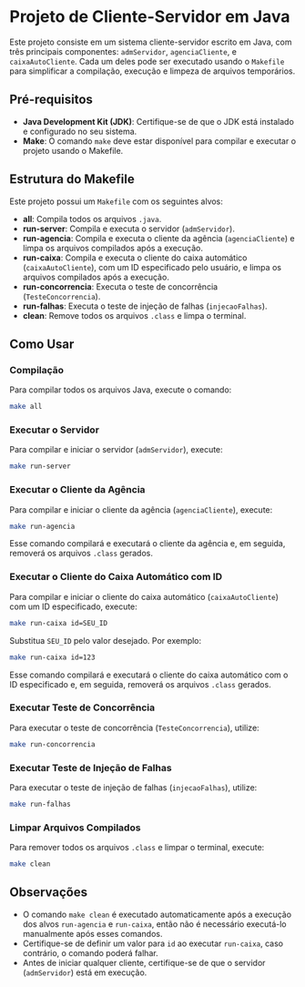 
# Projeto de Cliente-Servidor em Java

Este projeto consiste em um sistema cliente-servidor escrito em Java, com três principais componentes: `admServidor`, `agenciaCliente`, e `caixaAutoCliente`. Cada um deles pode ser executado usando o `Makefile` para simplificar a compilação, execução e limpeza de arquivos temporários.

## Pré-requisitos

- **Java Development Kit (JDK)**: Certifique-se de que o JDK está instalado e configurado no seu sistema.
- **Make**: O comando `make` deve estar disponível para compilar e executar o projeto usando o Makefile.

## Estrutura do Makefile

Este projeto possui um `Makefile` com os seguintes alvos:

- **all**: Compila todos os arquivos `.java`.
- **run-server**: Compila e executa o servidor (`admServidor`).
- **run-agencia**: Compila e executa o cliente da agência (`agenciaCliente`) e limpa os arquivos compilados após a execução.
- **run-caixa**: Compila e executa o cliente do caixa automático (`caixaAutoCliente`), com um ID especificado pelo usuário, e limpa os arquivos compilados após a execução.
- **run-concorrencia**: Executa o teste de concorrência (`TesteConcorrencia`).
- **run-falhas**: Executa o teste de injeção de falhas (`injecaoFalhas`).
- **clean**: Remove todos os arquivos `.class` e limpa o terminal.

## Como Usar

### Compilação

Para compilar todos os arquivos Java, execute o comando:

```bash
make all
```

### Executar o Servidor

Para compilar e iniciar o servidor (`admServidor`), execute:

```bash
make run-server
```

### Executar o Cliente da Agência

Para compilar e iniciar o cliente da agência (`agenciaCliente`), execute:

```bash
make run-agencia
```

Esse comando compilará e executará o cliente da agência e, em seguida, removerá os arquivos `.class` gerados.

### Executar o Cliente do Caixa Automático com ID

Para compilar e iniciar o cliente do caixa automático (`caixaAutoCliente`) com um ID especificado, execute:

```bash
make run-caixa id=SEU_ID
```

Substitua `SEU_ID` pelo valor desejado. Por exemplo:

```bash
make run-caixa id=123
```

Esse comando compilará e executará o cliente do caixa automático com o ID especificado e, em seguida, removerá os arquivos `.class` gerados.

### Executar Teste de Concorrência

Para executar o teste de concorrência (`TesteConcorrencia`), utilize:

```bash
make run-concorrencia
```

### Executar Teste de Injeção de Falhas

Para executar o teste de injeção de falhas (`injecaoFalhas`), utilize:

```bash
make run-falhas
```

### Limpar Arquivos Compilados

Para remover todos os arquivos `.class` e limpar o terminal, execute:

```bash
make clean
```

## Observações

- O comando `make clean` é executado automaticamente após a execução dos alvos `run-agencia` e `run-caixa`, então não é necessário executá-lo manualmente após esses comandos.
- Certifique-se de definir um valor para `id` ao executar `run-caixa`, caso contrário, o comando poderá falhar.
- Antes de iniciar qualquer cliente, certifique-se de que o servidor (`admServidor`) está em execução.
